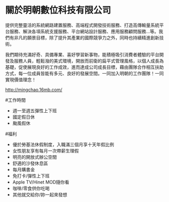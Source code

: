 # 關於明朝數位科技有限公司

提供完整靈活的系統網路建置服務、高端程式開發技術服務、打造高傳輸量系統平台服務、解決各項系統支援服務、平台網站設計服務、應用服務顧問服務…等。我們有非凡的願景目標，除了提升其產業的國際競爭力之外，同時也持續精進創新技術。

我們期待充滿好奇、具備專業、喜好學習新事物，能積極吸引消費者體驗的平台開發及服務人員，輕鬆潑的美式環境，開放而前衛的扁平式管理風格，以個人成長為基礎，促使展現良好的工作成效，進而達成公司成長目標，藉由團隊合作相互扶助方式，每一位成員皆能有多元、良好的發展空間。一同加入明朝的工作團隊！一同實現價值理念！

http://mingchao.16mb.com/

#工作時間
- 週一至週五彈性上下班
- 國定假日休
- 颱風假休


#福利
- 優於勞基法休假制度，入職滿三個月享十天年假比例
- 女性朋友享有每月一次帶薪生理假
- 明亮的開放式辦公空間
- 舒適的沙發休息區
- 每月購書金
- 免打卡/彈性上下班
- Apple TV/Hinet MOD隨你看
- 咖啡/零食供你吃喝
- 其他就交給你/妳一起來發想



